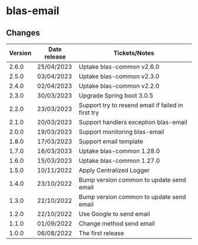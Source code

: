 # blas-email

## Changes

| Version | Date release | Tickets/Notes                                      |
|---------|--------------|----------------------------------------------------|
| 2.6.0   | 25/04/2023   | Uptake blas-common v2.6.0                          |
| 2.5.0   | 03/04/2023   | Uptake blas-common v2.3.0                          |
| 2.4.0   | 02/04/2023   | Uptake blas-common v2.2.0                          |
| 2.3.0   | 30/03/2023   | Upgrade Spring boot 3.0.5                          |
| 2.2.0   | 23/03/2023   | Support try to resend email if failed in first try |
| 2.1.0   | 20/03/2023   | Support handlers exception blas-email              |
| 2.0.0   | 19/03/2023   | Support monitoring blas-email                      |
| 1.8.0   | 17/03/2023   | Support email template                             |
| 1.7.0   | 16/03/2023   | Uptake blas-common 1.28.0                          |
| 1.6.0   | 15/03/2023   | Uptake blas-common 1.27.0                          |
| 1.5.0   | 10/11/2022   | Apply Centralized Logger                           |
| 1.4.0   | 23/10/2022   | Bump version common to update send email           |
| 1.3.0   | 22/10/2022   | Bump version common to update send email           |
| 1.2.0   | 22/10/2022   | Use Google to send email                           |
| 1.1.0   | 01/09/2022   | Change method send email                           |
| 1.0.0   | 06/08/2022   | The first release                                  |

